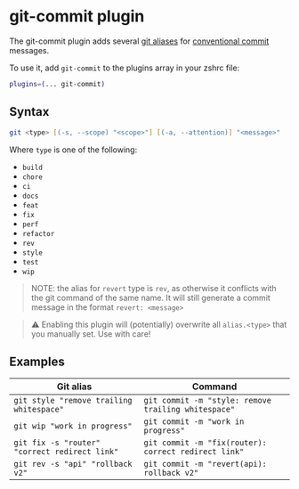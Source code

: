 # git-commit plugin

The git-commit plugin adds several
[git aliases](https://www.git-scm.com/docs/git-config#Documentation/git-config.txt-alias) for
[conventional commit](https://www.conventionalcommits.org/en/v1.0.0/#summary) messages.

To use it, add `git-commit` to the plugins array in your zshrc file:

```zsh
plugins=(... git-commit)
```

## Syntax

```zsh
git <type> [(-s, --scope) "<scope>"] [(-a, --attention)] "<message>"
```

Where `type` is one of the following:

- `build`
- `chore`
- `ci`
- `docs`
- `feat`
- `fix`
- `perf`
- `refactor`
- `rev`
- `style`
- `test`
- `wip`

> NOTE: the alias for `revert` type is `rev`, as otherwise it conflicts with the git command of the same name.
> It will still generate a commit message in the format `revert: <message>`

> ⚠️ Enabling this plugin will (potentially) overwrite all `alias.<type>` that you manually set. Use with
> care!

## Examples

| Git alias                                     | Command                                              |
| --------------------------------------------- | ---------------------------------------------------- |
| `git style "remove trailing whitespace"`      | `git commit -m "style: remove trailing whitespace"`  |
| `git wip "work in progress"`                  | `git commit -m "work in progress"`                   |
| `git fix -s "router" "correct redirect link"` | `git commit -m "fix(router): correct redirect link"` |
| `git rev -s "api" "rollback v2"`              | `git commit -m "revert(api): rollback v2"`           |
